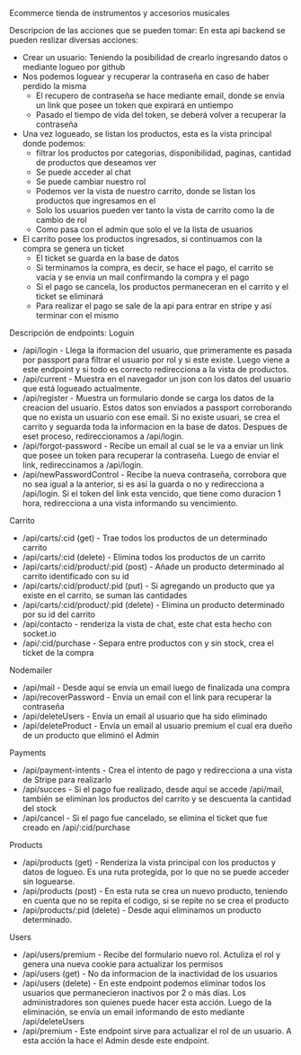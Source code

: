 Ecommerce tienda de instrumentos y accesorios musicales

Descripcion de las acciones que se pueden tomar:
En esta api backend se pueden reslizar diversas acciones:
  - Crear un usuario: Teniendo la posibilidad de crearlo ingresando datos o mediante logueo por github
  - Nos podemos loguear y recuperar la contraseña en caso de haber perdido la misma
      * El recupero de contraseña se hace mediante email, donde se envia un link que posee un token que expirará en untiempo
      * Pasado el tiempo de vida del token, se deberá volver a recuperar la contraseña
  - Una vez logueado, se listan los productos, esta es la vista principal donde podemos:
      * filtrar los productos por categorias, disponibilidad, paginas, cantidad de productos que deseamos ver
      * Se puede acceder al chat
      * Se puede cambiar nuestro rol
      * Podemos ver la vista de nuestro carrito, donde se listan los productos que ingresamos en el
      * Solo los usuarios pueden ver tanto la vista de carrito como la de cambio de rol
      * Como pasa con el admin que solo el ve la lista de usuarios
  - El carrito posee los productos ingresados, si continuamos con la compra se genera un ticket
      * El ticket se guarda en la base de datos
      * Si terminamos la compra, es decir, se hace el pago, el carrito se vacía y se envia un mail confirmando la compra y el pago
      * Si el pago se cancela, los productos permaneceran en el carrito y el ticket se eliminará
      * Para realizar el pago se sale de la api para entrar en stripe y así terminar con el mismo

Descripción de endpoints:
  Loguin
  * /api/login - Llega la iformacion del usuario, que primeramente es pasada por passport para filtrar el usuario por rol y si este existe.
                  Luego viene a este endpoint y si todo es correcto redirecciona a la vista de productos.
  * /api/current - Muestra en el navegador un json con los datos del  usuario que está logueado actualmente.
  * /api/register - Muestra un formulario donde se carga los datos de la creacion del usuario.
                    Estos datos son enviados a passport corroborando que no exista un usuario con ese email.
                    Si no existe usuari, se crea el carrito y seguarda toda la informacion en la base de datos.
                    Despues de eset proceso, redireccionamos a /api/login.
  * /api/forgot-password - Recibe un email al cual se le va a enviar un link que posee un token para recuperar la contraseña.
                            Luego de enviar el link, redireccinamos a /api/login.
  * /api/newPasswordControl - Recibe la nueva contraseña, corrobora que no sea igual a la anterior, si es así la guarda o no y redirecciona a /api/login.
                              Si el token del link esta vencido, que tiene como duracion 1 hora, redirecciona a una vista informando su vencimiento.

  Carrito
  * /api/carts/:cid  (get) - Trae todos los productos de un determinado carrito
  * /api/carts/:cid  (delete) - Elimina todos los productos de un carrito
  * /api/carts/:cid/product/:pid  (post) - Añade un producto determinado al carrito identificado con su id
  * /api/carts/:cid/product/:pid  (put) - Si agregando un producto que ya existe en el carrito, se suman las cantidades
  * /api/carts/:cid/product/:pid  (delete) - Elimina un producto determinado por su id del carrito
  * /api/contacto - renderiza la vista  de chat, este chat esta hecho con socket.io
  * /api/:cid/purchase - Separa entre productos con y sin stock, crea el ticket de la compra

  Nodemailer
  * /api/mail - Desde aquí se envía un email luego de finalizada una compra
  * /api/recoverPassword - Envía un email con el link para recuperar la contraseña
  * /api/deleteUsers - Envía un email al usuario que ha sido eliminado
  * /api/deleteProduct - Envía un email al usuario premium el cual era dueño de un producto que eliminó el Admin

  Payments
  * /api/payment-intents - Crea el intento de pago y redirecciona a una vista de Stripe para realizarlo
  * /api/succes - Si el pago fue realizado, desde aquí se accede /api/mail, también se eliminan los productos del carrito y se descuenta la cantidad del stock
  * /api/cancel - Si el pago fue cancelado, se elimina el ticket que fue creado en /api/:cid/purchase

  Products
  * /api/products (get) - Renderiza la vista principal con los productos y datos de logueo.
                          Es una ruta protegida, por lo que no se puede acceder sin loguearse.
  * /api/products (post) - En esta ruta se crea un nuevo producto, teniendo en cuenta que no se repita el codigo, si se repite no se crea el producto
  * /api/products/:pid (delete) - Desde aquí eliminamos un producto determinado.

  Users
  * /api/users/premium - Recibe del formulario nuevo rol. Actuliza el rol y genera una nueva cookie para actualizar los permisos
  * /api/users (get) - No da informacion de la inactividad de los usuarios
  * /api/users (delete) - En este endpoint podemos eliminar todos los usuarios que permanecieron inactivos por 2 o más días.
                          Los administradores son quienes puede hacer esta acción.
                          Luego de la eliminación, se envía un email informando de esto mediante /api/deleteUsers
  * /api/premium - Este endpoint sirve para actualizar el rol de un usuario. A esta acción la hace el Admin desde este endpoint.
